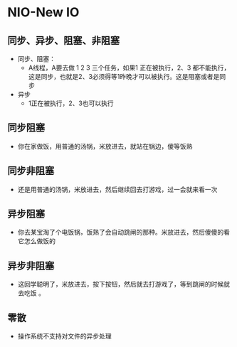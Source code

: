 # NIO-New IO

## 同步、异步、阻塞、非阻塞

- 同步、阻塞：
  - A线程，A要去做 1 2 3 三个任务，如果1 正在被执行，2、3 都不能执行，这是同步，也就是2、3必须得等1昨晚才可以被执行。这是阻塞或者是同步
- 异步
  - 1正在被执行，2、3也可以执行

## 同步阻塞

- 你在家做饭，用普通的汤锅，米放进去，就站在锅边，傻等饭熟

## 同步非阻塞

- 还是用普通的汤锅，米放进去，然后继续回去打游戏，过一会就来看一次

## 异步阻塞

- 你去某宝淘了个电饭锅，饭熟了会自动跳闸的那种。米放进去，然后傻傻的看它怎么做饭的

## 异步非阻塞

- 这回学聪明了，米放进去，按下按钮，然后就去打游戏了，等到跳闸的时候就去吃饭 。

## 零散

- 操作系统不支持对文件的异步处理

